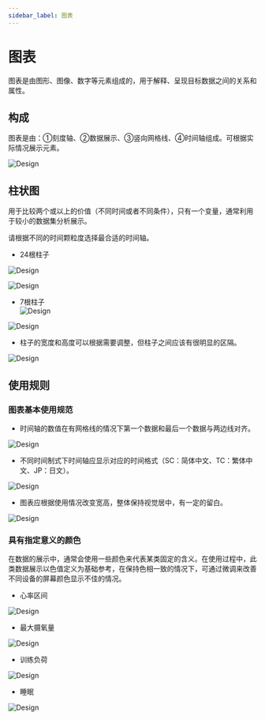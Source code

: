 ```yaml
---
sidebar_label: 图表
---
```


# 图表  

图表是由图形、图像、数字等元素组成的，用于解释、呈现目标数据之间的关系和属性。

## 构成  

图表是由：①刻度轴、②数据展示、③竖向网格线、④时间轴组成。可根据实际情况展示元素。  

![Design](/img/design/4fe477652ae0078d28998bd0e536ec1d.png)

## 柱状图  

用于比较两个或以上的价值（不同时间或者不同条件），只有一个变量，通常利用于较小的数据集分析展示。  

请根据不同的时间颗粒度选择最合适的时间轴。

- 24根柱子  

![Design](/img/design/24-column-histograms_1.png)

![Design](/img/design/24-column-histograms_2.png)

- 7根柱子  
![Design](/img/design/f951c3a742cc32c68cc3b9d9b90db051.png)

![Design](/img/design/7317c66c1fd199b7aeeae3d430453d01.png)

- 柱子的宽度和高度可以根据需要调整，但柱子之间应该有很明显的区隔。  

![Design](/img/design/17ac7fe1b2bd79970551d9984f1c14e2.png)

## 使用规则  

### 图表基本使用规范  

- 时间轴的数值在有网格线的情况下第一个数据和最后一个数据与两边线对齐。  

![Design](/img/design/basic-specifications_1.png)

- 不同时间制式下时间轴应显示对应的时间格式（SC：简体中文、TC：繁体中文、JP：日文）。  

![Design](/img/design/basic-specifications_2.png)

- 图表应根据使用情况改变宽高，整体保持视觉居中，有一定的留白。  

![Design](/img/design/basic-specifications_3.png)

### 具有指定意义的颜色  

在数据的展示中，通常会使用一些颜色来代表某类固定的含义。在使用过程中，此类数据展示以色值定义为基础参考，在保持色相一致的情况下，可通过微调来改善不同设备的屏幕颜色显示不佳的情况。  

- 心率区间  

![Design](/img/design/bec5967a7c40c7a8182d4193afcdc50c.png)

- 最大摄氧量  

![Design](/img/design/cd062e2a48bb61e4d87da045a4e4f4d4.png)

- 训练负荷  

![Design](/img/design/757a374f515b4b4888b67e9d75a05104.png)

- 睡眠  

![Design](/img/design/7030904a101dd11073f0897bbc5f3be1.png)